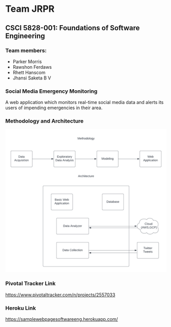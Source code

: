 # Team JRPR
## CSCI 5828-001: Foundations of Software Engineering
### Team members:
* Parker Morris 
* Rawshon Ferdaws
* Rhett Hanscom 
* Jhansi Saketa B V 
### Social Media Emergency Monitoring
A web application which monitors real-time social media data and alerts its users of impending emergencies in their area.
### Methodology and Architecture
![image](AlertingSystemDiag.png)
### Pivotal Tracker Link
https://www.pivotaltracker.com/n/projects/2557033
### Heroku Link
https://samplewebpagesoftwareeng.herokuapp.com/
